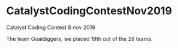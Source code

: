 # CatalystCodingContestNov2019
Catalyst Coding Contest 8 nov 2019

The team Goaldiggers, we placed 19th out of the 28 teams.
